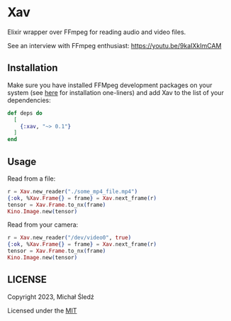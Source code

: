 # Xav

Elixir wrapper over FFmpeg for reading audio and video files.

See an interview with FFmpeg enthusiast:  https://youtu.be/9kaIXkImCAM

## Installation

Make sure you have installed FFMpeg development packages on your system
(see [here](INSTALL.md) for installation one-liners) and add Xav to the list of your dependencies:

```elixir
def deps do
  [
    {:xav, "~> 0.1"}
  ]
end
```

## Usage

Read from a file:

```elixir
r = Xav.new_reader("./some_mp4_file.mp4")
{:ok, %Xav.Frame{} = frame} = Xav.next_frame(r)
tensor = Xav.Frame.to_nx(frame)
Kino.Image.new(tensor)
```

Read from your camera:

```elixir
r = Xav.new_reader("/dev/video0", true)
{:ok, %Xav.Frame{} = frame} = Xav.next_frame(r)
tensor = Xav.Frame.to_nx(frame)
Kino.Image.new(tensor)
```

## LICENSE

Copyright 2023, Michał Śledź

Licensed under the [MIT](./LICENSE)
